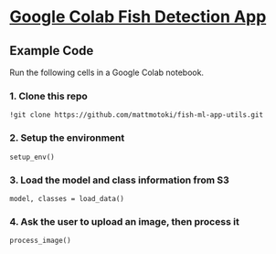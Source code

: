 
# [Google Colab Fish Detection App](https://colab.research.google.com/drive/1kdHLEmP8eYzRhJBCEqR9jSg7qk6E5iwn#scrollTo=n1eRvv6d16s-)

## Example Code
Run the following cells in a Google Colab notebook.

### 1. Clone this repo
```
!git clone https://github.com/mattmotoki/fish-ml-app-utils.git
```

### 2. Setup the environment 
```
setup_env()
```

### 3. Load the model and class information from S3
```
model, classes = load_data()
```

### 4. Ask the user to upload an image, then process it
```
process_image()
```
